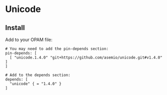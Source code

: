 # Unicode

## Install
Add to your OPAM file:
```
# You may need to add the pin-depends section:
pin-depends: [
  [ "unicode.1.4.0" "git+https://github.com/asemio/unicode.git#v1.4.0" ]
]

# Add to the depends section:
depends: [
  "unicode" { = "1.4.0" }
]
```
